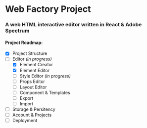 # Web Factory Project
### A web HTML interactive editor written in React & Adobe Spectrum

#### Project Roadmap:

 * [x] Project Structure
 * [ ] Editor _(in progress)_
   * [x] Element Creator
   * [x] Element Editor
   * [ ] Style Editor _(in progress)_
   * [ ] Props Editor
   * [ ] Layout Editor
   * [ ] Component & Templates
   * [ ] Export
   * [ ] Import
 * [ ] Storage & Persitency
 * [ ] Account & Projects
 * [ ] Deployment
